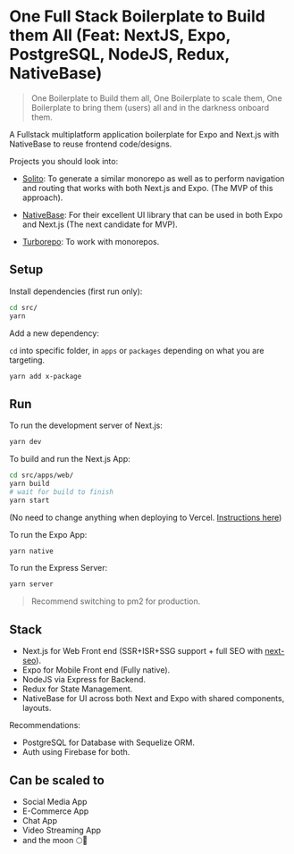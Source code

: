 # One Full Stack Boilerplate to Build them All (Feat: NextJS, Expo, PostgreSQL, NodeJS, Redux, NativeBase)

> One Boilerplate to Build them all, One Boilerplate to scale them, One Boilerplate to bring them (users) all and in the darkness onboard them.

A Fullstack multiplatform application boilerplate for Expo and Next.js with NativeBase to reuse frontend code/designs.

Projects you should look into: 

- [Solito](https://solito.dev/): To generate a similar monorepo as well as to perform navigation and routing that works with both Next.js and Expo. (The MVP of this approach).

- [NativeBase](https://nativebase.io/): For their excellent UI library that can be used in both Expo and Next.js (The next candidate for MVP).

- [Turborepo](https://turborepo.org/): To work with monorepos.


## Setup

Install dependencies (first run only):

```bash
cd src/
yarn
```

Add a new dependency:

`cd` into specific folder, in `apps` or `packages` depending on what you are targeting.

```bash
yarn add x-package
```

## Run

To run the development server of Next.js:

```bash
yarn dev
```

To build and run the Next.js App:

```bash
cd src/apps/web/
yarn build
# wait for build to finish
yarn start
```

(No need to change anything when deploying to Vercel. [Instructions here](https://vercel.com/docs/concepts/git/monorepos))

To run the Expo App:

```bash
yarn native
```

To run the Express Server:

```bash
yarn server
```

> Recommend switching to pm2 for production.

## Stack

- Next.js for Web Front end (SSR+ISR+SSG support + full SEO with [next-seo](https://www.npmjs.com/package/next-seo)).
- Expo for Mobile Front end (Fully native).
- NodeJS via Express for Backend.
- Redux for State Management.
- NativeBase for UI across both Next and Expo with shared components, layouts.

Recommendations:

- PostgreSQL for Database with Sequelize ORM.
- Auth using Firebase for both.

## Can be scaled to

- Social Media App
- E-Commerce App
- Chat App
- Video Streaming App
- and the moon 🌕🚀
